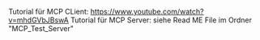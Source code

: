 Tutorial für MCP CLient: https://www.youtube.com/watch?v=mhdGVbJBswA
Tutorial für MCP Server: siehe Read ME File im Ordner "MCP_Test_Server"
